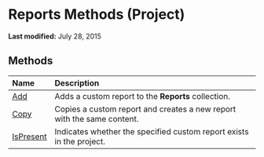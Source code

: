 
# Reports Methods (Project)

 **Last modified:** July 28, 2015


## Methods



|**Name**|**Description**|
|:-----|:-----|
| [Add](3ce8e51c-54c6-6cc7-f5ec-c27e0a657f04.md)|Adds a custom report to the  **Reports** collection.|
| [Copy](fd930e98-4200-05e0-67e3-f4d34ae26928.md)|Copies a custom report and creates a new report with the same content.|
| [IsPresent](6040d01a-d187-2f79-945d-1e85b3539a51.md)|Indicates whether the specified custom report exists in the project.|
